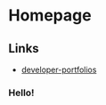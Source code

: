 # Homepage
## Links 
- [developer-portfolios](https://github.com/emmabostian/developer-portfolios)

### Hello!
